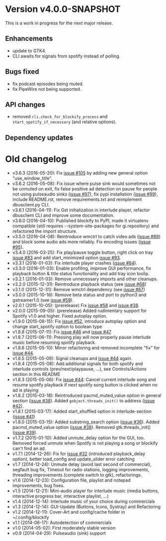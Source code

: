# Version v4.0.0-SNAPSHOT
This is a work in progress for the next major release.
## Enhancements
 - update to GTK4.
 - CLI awaits for signals from spotify instead of polling.
## Bugs fixed
 - fix podcast episodes being muted.
 - fix PipeWire not being supported.
## API changes
 - removed `cli.check_for_blockify_process` and `start_spotify_if_necessary` (and relative options).
## Dependency updates

# Old changelog

- v3.6.3 (2016-05-20): Fix [issue #105](https://github.com/serialoverflow/blockify/issues/105) by adding new general option "use_window_title".
- v3.6.2 (2016-05-08): Fix issue where pulse sink would sometimes not be unmuted on exit, fix false positive ad detection on pause for people not using pulseaudio sinks ([issue #97](https://github.com/serialoverflow/blockify/issues/97)), fix pypi installation ([issue #99](https://github.com/serialoverflow/blockify/issues/99)), include README.rst, remove requirements.txt and reimplement dbusclient.py CLI.
- v3.6.1 (2016-04-11): Fix Gst initialization in interlude player, refactor dbusclient CLI and improve some documentation.
- v3.6.0 (2016-04-10): Published blockify to PyPI, made it virtualenv compatible (still requires --system-site-packages for gi.repository) and refactored the import structure.
- v3.5.0 (2016-04-08): Reintroduce wmctrl to catch video ads ([issue #89](https://github.com/serialoverflow/blockify/issues/89)) and block some audio ads more reliably. Fix encoding issues ([issue #95](https://github.com/serialoverflow/blockify/issues/95)).
- v3.4.0 (2016-03-25): Fix play/pause toggle button, right click on tray [issue #83](https://github.com/serialoverflow/blockify/issues/83) and add start_minimized option [issue #93](https://github.com/serialoverflow/blockify/issues/93).
- v3.3.1 (2016-01-03): Fix interlude player crashes ([issue #84](https://github.com/serialoverflow/blockify/issues/84)).
- v3.3.0 (2016-01-03): Enable profiling, improve GUI performance, fix playback button & title status functionality and add tray icon toolip.
- v3.2.1 (2016-01-03): Remove unnecessary imports and other cleanups.
- v3.2.0 (2015-12-31): Reintroduce playback status (see [issue #68](https://github.com/serialoverflow/blockify/issues/68))
- v3.1.0 (2015-12-31): Remove wmctrl dependency (see [issue #67](https://github.com/serialoverflow/blockify/issues/67))
- v3.0.0 (2015-10-16): Remove beta status and port to python3 and gstreamer1.0 (see [issue #59](https://github.com/serialoverflow/blockify/issues/59)).
- v2.0.1 (2015-10-05): (prerelease) Fix [issue #58](https://github.com/serialoverflow/blockify/issues/58) and [issue #38](https://github.com/serialoverflow/blockify/issues/38).
- v2.0.0 (2015-09-05): (prerelease) Added rudimentary support for Spotify v1.0 and higher. Fixed autoplay option.
- v1.9.0 (2015-08-15): Fix [issue #52](https://github.com/serialoverflow/blockify/issues/52), introduce autoplay option and change start_spotify option to boolean type
- v1.8.8 (2015-07-11): Fix [issue #46](https://github.com/serialoverflow/blockify/issues/46) and [issue #47](https://github.com/serialoverflow/blockify/issues/47)
- v1.8.7 (2015-06-11): Pressing play will now properly pause interlude music before resuming spotify playback.
- v1.8.6 (2015-05-10): Minor refactoring and removed incomplete "fix" for [issue #44](https://github.com/serialoverflow/blockify/issues/44).
- v1.8.5 (2015-05-09): Signal cleanups and [issue #44](https://github.com/serialoverflow/blockify/issues/44) again.
- v1.8.4 (2015-05-08): Add additional signals for both spotify and interlude controls (prev/next/playpause, ...), see Controls/Actions section in this README
- v1.8.3 (2015-05-06): Fix [issue #44](https://github.com/serialoverflow/blockify/issues/44): Cancel current interlude song and resume spotify playback if next spotify song button is clicked when no ad is playing
- v1.8.2 (2015-03-18): Reintroduced pacmd_muted_value option in general section ([issue #38](https://github.com/serialoverflow/blockify/issues/38)). Added `gobject.threads_init()` to address ([issue #42](https://github.com/serialoverflow/blockify/issues/42)).
- v1.8.1 (2015-03-17): Added start_shuffled option in interlude-section ([issue #41](https://github.com/serialoverflow/blockify/issues/41))
- v1.8.0 (2015-03-15): Added substring_search option ([issue #36](https://github.com/serialoverflow/blockify/issues/36)). Added pacmd_muted_value option ([issue #38](https://github.com/serialoverflow/blockify/issues/38)). Removed gtk.threads_init() ([issue #39](https://github.com/serialoverflow/blockify/issues/39)).
- v1.7.2 (2015-01-10): Added unmute_delay option for the GUI, too. Removed forced unmute when Spotify is not playing a song or blockify can't find an ad.
- v1.7.1 (2014-12-26): Fix for [issue #32](https://github.com/serialoverflow/blockify/issues/32) (introduced playback_delay option), better load_config and update_slider error catching
- v1.7 (2014-12-24): Unmute delay (avoid last second of commercial), segfault bug fix, Timeout for radio stations, logging improvements, threading improvements (complete switch to gtk), refactorings.
- v1.6 (2014-12-23): Configuration file, playlist and notepad improvements, bug fixes.
- v1.5 (2014-12-21): Mini-audio player for interlude music (media buttons, interactive progress bar, interactive playlist, ...)
- v1.4 (2014-12-14): Interlude music of your choice during commercials
- v1.3 (2014-12-14): GUI-Update (Buttons, Icons, Systray) and Refactoring
- v1.2 (2014-12-11): Cover-Art and config/cache folder in ~/.config/blockify
- v1.1 (2014-06-17): Autodetection of commercials
- v1.0 (2014-05-02): First moderately stable version
- v0.9 (2014-04-29): Pulseaudio (sink) support
